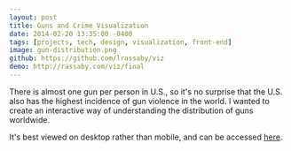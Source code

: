 ```yaml
---
layout: post
title: Guns and Crime Visualization
date: 2014-02-20 13:35:00 -0400
tags: [projects, tech, design, visualization, front-end]
image: gun-distribution.png
github: https://github.com/lrassaby/viz
demo: http://rassaby.com/viz/final
---
```

[demo]: http://rassaby.com/viz/final

There is almost one gun per person in U.S., so it's no surprise that the U.S. also has the highest incidence of gun
violence in the world. I wanted to create an interactive way of understanding the distribution of guns worldwide.

It's best viewed on desktop rather than mobile, and can be accessed [here][demo].